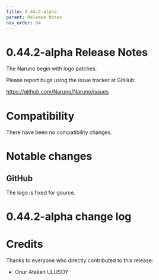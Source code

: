 ```yaml
---
title: 0.44.2-alpha
parent: Release Notes
nav_order: 84
---
```


# 0.44.2-alpha Release Notes

The Naruno begin with logo patches.

Please report bugs using the issue tracker at GitHub:

<https://github.com/Naruno/Naruno/issues>

# Compatibility

There have been no compatibility changes.

# Notable changes

## GitHub
The logo is fixed for gource.

# 0.44.2-alpha change log


# Credits

Thanks to everyone who directly contributed to this release:

- Onur Atakan ULUSOY
